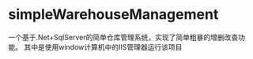 # simpleWarehouseManagement
一个基于.Net+SqlServer的简单仓库管理系统，实现了简单粗暴的增删改查功能。
其中是使用window计算机中的IIS管理器运行该项目
